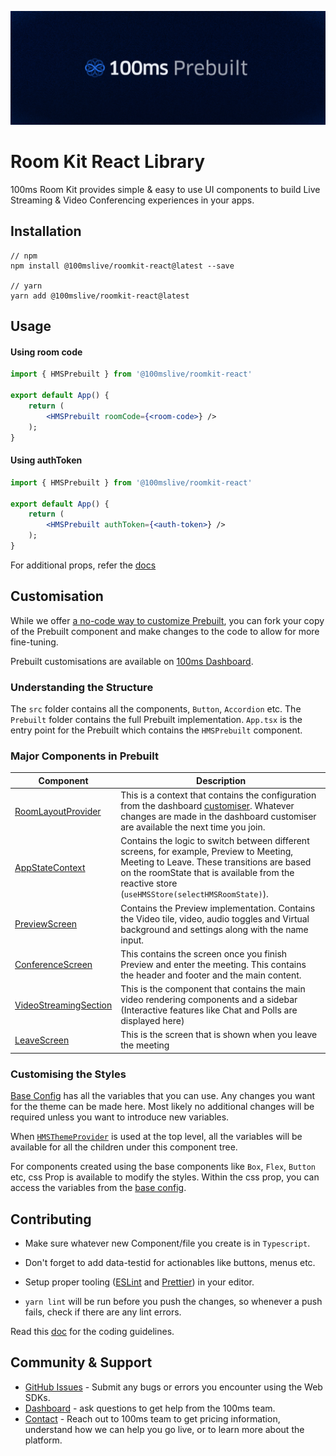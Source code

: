 ![Banner](https://github.com/100mslive/web-sdks/blob/06c65259912db6ccd8617f2ecb6fef51429251ec/prebuilt-banner.png)

# Room Kit React Library

100ms Room Kit provides simple & easy to use UI components to build Live Streaming & Video Conferencing experiences in your apps.

## Installation

```
// npm
npm install @100mslive/roomkit-react@latest --save

// yarn
yarn add @100mslive/roomkit-react@latest
```

## Usage

#### Using room code

```jsx
import { HMSPrebuilt } from '@100mslive/roomkit-react'

export default App() {
    return (
        <HMSPrebuilt roomCode={<room-code>} />
    );
}
```

#### Using authToken

```jsx
import { HMSPrebuilt } from '@100mslive/roomkit-react'

export default App() {
    return (
        <HMSPrebuilt authToken={<auth-token>} />
    );
}
```

For additional props, refer the [docs](https://www.100ms.live/docs/javascript/v2/quickstart/prebuilt-quickstart#props-for-hmsprebuilt)

## Customisation

While we offer [a no-code way to customize Prebuilt](https://www.100ms.live/docs/get-started/v2/get-started/prebuilt/overview#customize-prebuilt), you can fork your copy of the Prebuilt component and make changes to the code to allow for more fine-tuning.

Prebuilt customisations are available on [100ms Dashboard](https://dashboard.100ms.live).

### Understanding the Structure

The `src` folder contains all the components, `Button`, `Accordion` etc.
The `Prebuilt` folder contains the full Prebuilt implementation.
`App.tsx` is the entry point for the Prebuilt which contains the `HMSPrebuilt` component.

### Major Components in Prebuilt

| Component                                                                | Description                                                                                                                                                                                                                            |
| ------------------------------------------------------------------------ | -------------------------------------------------------------------------------------------------------------------------------------------------------------------------------------------------------------------------------------- |
| [RoomLayoutProvider](src/Prebuilt/provider/roomLayoutProvider/index.tsx) | This is a context that contains the configuration from the dashboard [customiser](https://dashboard.100ms.live/). Whatever changes are made in the dashboard customiser are available the next time you join.                          |
| [AppStateContext](src/Prebuilt/AppStateContext.tsx)                      | Contains the logic to switch between different screens, for example, Preview to Meeting, Meeting to Leave. These transitions are based on the roomState that is available from the reactive store (`useHMSStore(selectHMSRoomState)`). |
| [PreviewScreen](src/Prebuilt/components/Preview/PreviewScreen.tsx)       | Contains the Preview implementation. Contains the Video tile, video, audio toggles and Virtual background and settings along with the name input.                                                                                      |
| [ConferenceScreen](src/Prebuilt/components/ConferenceScreen.tsx)         | This contains the screen once you finish Preview and enter the meeting. This contains the header and footer and the main content.                                                                                                      |
| [VideoStreamingSection](src/Prebuilt/layouts/VideoStreamingSection.tsx)  | This is the component that contains the main video rendering components and a sidebar (Interactive features like Chat and Polls are displayed here)                                                                                    |
| [LeaveScreen](src/Prebuilt/components/LeaveScreen.tsx)                   | This is the screen that is shown when you leave the meeting                                                                                                                                                                            |

### Customising the Styles

[Base Config](./src/Theme/base.config.ts) has all the variables that you can use. Any changes you want for the theme can be made here. Most likely no additional changes will be required unless you want to introduce new variables.

When [`HMSThemeProvider`](./src/Theme/ThemeProvider.tsx) is used at the top level, all the variables will be available for all the children under this component tree.

For components created using the base components like `Box`, `Flex`, `Button` etc, css Prop is available to modify the styles. Within the css prop, you can access the variables from the [base config](./src/Theme/base.config.ts).

## Contributing

- Make sure whatever new Component/file you create is in `Typescript`.

- Don't forget to add data-testid for actionables like buttons, menus etc.

- Setup proper tooling ([ESLint](https://eslint.org/) and [Prettier](https://prettier.io/)) in your editor.

- `yarn lint` will be run before you push the changes, so whenever a push fails, check if there are any lint errors.

Read this [doc](../../DEVELOPER.MD) for the coding guidelines.

## Community & Support

- [GitHub Issues](https://github.com/100mslive/web-sdks/issues) - Submit any bugs or errors you encounter using the Web SDKs.
- [Dashboard](https://dashboard.100ms.live/dashboard) - ask questions to get help from the 100ms team.
- [Contact](https://www.100ms.live/contact) - Reach out to 100ms team to get pricing information, understand how we can help you go live, or to learn more about the platform.
